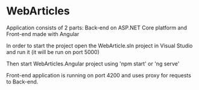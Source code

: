 # WebArticles

Application consists of 2 parts: Back-end on ASP.NET Core platform and Front-end made with Angular

In order to start the project open the WebArticle.sln project in Visual Studio and run it (it will be run on port 5000)

Then start WebArticles.Angular project using 'npm start' or 'ng serve'

Front-end application is running on port 4200 and uses proxy for requests to Back-end.
